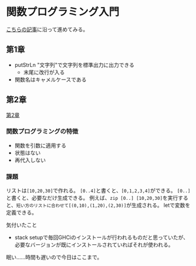 # 関数プログラミング入門
[こちらの記事](https://gihyo.jp/dev/feature/01/functional-prog/0001?page=2)に沿って進めてみる。

## 第1章
- putStrLn "文字列"で文字列を標準出力に出力できる
    - 末尾に改行が入る
- 関数名はキャメルケースである

## 第2章
[第2章](https://gihyo.jp/dev/feature/01/functional-prog/0002?page=1)

### 関数プログラミングの特徴
- 関数を引数に適用する
- 状態はない
- 再代入しない

### 課題
リストは`[10,20,30]`で作れる。
`[0..4]`と書くと、`[0,1,2,3,4]`ができる。
`[0..]`と書くと、必要なだけ生成できる。
例えば、`zip [0..] [10,20,30]`を実行すると、`短い方のリストに合わせて[(0,10),(1,20),(2,30)]`が生成される。
letで変数を定義できる。

気付いたこと

- stack setupで毎回GHCiのインストールが行われるものだと思っていたが、必要なバージョンが既にインストールされていればそれが使われる。

眠い……時間も遅いので今日はここまで。